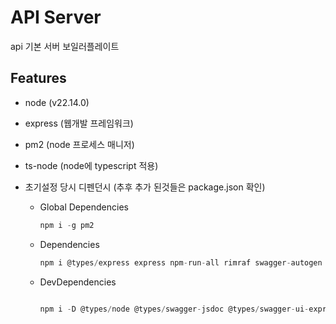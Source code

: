 # API Server

api 기본 서버 보일러플레이트

## Features

- node (v22.14.0)
- express (웹개발 프레임워크)
- pm2 (node 프로세스 매니저)
- ts-node (node에 typescript 적용)
- 초기설정 당시 디펜던시 (추후 추가 된것들은 package.json 확인)

  - Global Dependencies

    ```typescript
    npm i -g pm2
    ```

  - Dependencies

    ```typescript
    npm i @types/express express npm-run-all rimraf swagger-autogen ts-node ts-node-dev
    ```

  - DevDependencies

    ```typescript

    npm i -D @types/node @types/swagger-jsdoc @types/swagger-ui-express swagger-jsdoc swagger-ui-express tsc-alias tsconfig-paths typescript
    ```
